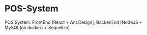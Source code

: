 # POS-System
POS System: FrontEnd [React + Ant.Design], BackenEnd [NodeJS + MySQL(on docker) + Sequelize]
